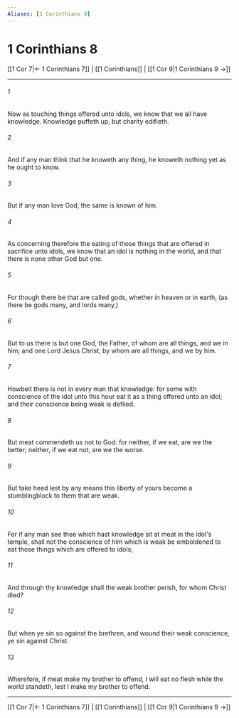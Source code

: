 ```yaml
---
Aliases: [1 Corinthians 8]
---
```

# 1 Corinthians 8

[[1 Cor 7|← 1 Corinthians 7]] | [[1 Corinthians]] | [[1 Cor 9|1 Corinthians 9 →]]
***



###### 1 
Now as touching things offered unto idols, we know that we all have knowledge. Knowledge puffeth up, but charity edifieth. 

###### 2 
And if any man think that he knoweth any thing, he knoweth nothing yet as he ought to know. 

###### 3 
But if any man love God, the same is known of him. 

###### 4 
As concerning therefore the eating of those things that are offered in sacrifice unto idols, we know that an idol is nothing in the world, and that there is none other God but one. 

###### 5 
For though there be that are called gods, whether in heaven or in earth, (as there be gods many, and lords many,) 

###### 6 
But to us there is but one God, the Father, of whom are all things, and we in him; and one Lord Jesus Christ, by whom are all things, and we by him. 

###### 7 
Howbeit there is not in every man that knowledge: for some with conscience of the idol unto this hour eat it as a thing offered unto an idol; and their conscience being weak is defiled. 

###### 8 
But meat commendeth us not to God: for neither, if we eat, are we the better; neither, if we eat not, are we the worse. 

###### 9 
But take heed lest by any means this liberty of yours become a stumblingblock to them that are weak. 

###### 10 
For if any man see thee which hast knowledge sit at meat in the idol's temple, shall not the conscience of him which is weak be emboldened to eat those things which are offered to idols; 

###### 11 
And through thy knowledge shall the weak brother perish, for whom Christ died? 

###### 12 
But when ye sin so against the brethren, and wound their weak conscience, ye sin against Christ. 

###### 13 
Wherefore, if meat make my brother to offend, I will eat no flesh while the world standeth, lest I make my brother to offend.

***
[[1 Cor 7|← 1 Corinthians 7]] | [[1 Corinthians]] | [[1 Cor 9|1 Corinthians 9 →]]
